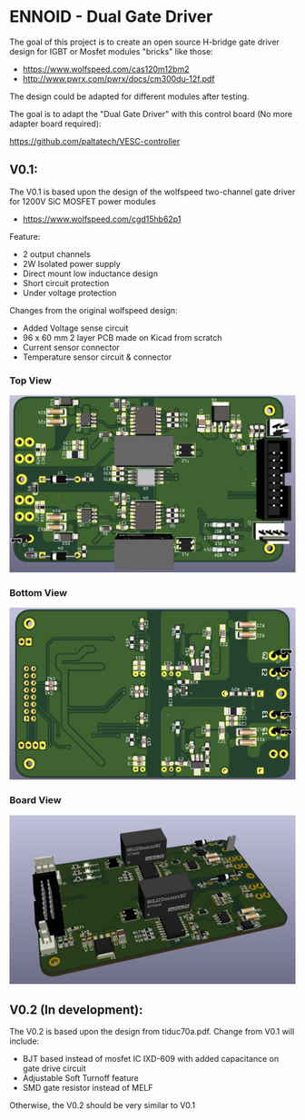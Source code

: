 # ENNOID - Dual Gate Driver

The goal of this project is to create an open source H-bridge gate driver design for IGBT or Mosfet modules "bricks" like those:

- https://www.wolfspeed.com/cas120m12bm2
- http://www.pwrx.com/pwrx/docs/cm300du-12f.pdf

The design could be adapted for different modules after testing.

The goal is to adapt the "Dual Gate Driver" with this control board (No more adapter board required):

https://github.com/paltatech/VESC-controller

## V0.1:

The V0.1 is based upon the design of the wolfspeed two-channel gate driver for 1200V SiC MOSFET power modules
- https://www.wolfspeed.com/cgd15hb62p1

Feature:

- 2 output channels
- 2W Isolated power supply
- Direct mount low inductance design
- Short circuit protection
- Under voltage protection


Changes from the original wolfspeed design:

- Added Voltage sense circuit
- 96 x 60 mm 2 layer PCB made on Kicad from scratch
- Current sensor connector
- Temperature sensor circuit & connector


### Top View

![alt text](V0.1-Wolfspeed/PIC/Top.png)

### Bottom View

![alt text](V0.1-Wolfspeed/PIC/Bottom.png)

### Board View

![alt text](V0.1-Wolfspeed/PIC/Angle.png)

## V0.2 (In development):

 The V0.2 is based upon the design from tiduc70a.pdf. Change from V0.1 will include:

- BJT based instead of mosfet IC IXD-609 with added capacitance on gate drive circuit
- Adjustable Soft Turnoff feature
- SMD gate resistor instead of MELF

Otherwise, the V0.2 should be very similar to V0.1
